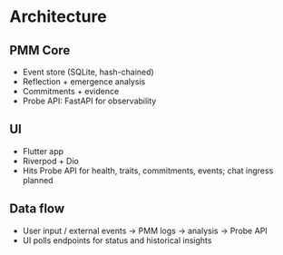 # Architecture

## PMM Core
- Event store (SQLite, hash-chained)
- Reflection + emergence analysis
- Commitments + evidence
- Probe API: FastAPI for observability

## UI
- Flutter app
- Riverpod + Dio
- Hits Probe API for health, traits, commitments, events; chat ingress planned

## Data flow
- User input / external events → PMM logs → analysis → Probe API
- UI polls endpoints for status and historical insights
